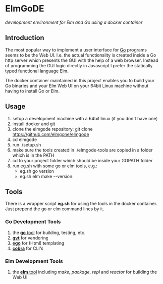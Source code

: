 # ElmGoDE

*development environment for Elm and Go using a docker container*

## Introduction

The most popular way to implement a user interface for [Go](http://golang.org) programs seems to be the Web UI. I.e. the actual functionality is created inside a Go http server which presents the GUI with the help of a web browser.
Instead of programming the GUI logic directly in Javascript I prefer the statically typed functional language [Elm](http://elm-lang.org).

The docker container maintained in this project enables you to build your Go binaries and your Elm Web UI on your 64bit Linux machine without having to install Go or Elm.

## Usage

1. setup a development machine with a 64bit linux (if you don't have one)
2. install docker and git
3. clone the elmgode repository: git clone https://github.com/elmgone/elmgode
4. cd elmgode
5. run ./setup.sh
6. make sure the tools created in ./elmgode-tools are copied in a folder which is in the PATH
7. cd to your project folder which should be inside your GOPATH folder
8. run eg.sh with some go or elm tools, e.g.:
   * eg.sh go version
   * eg.sh elm make --version

## Tools

There is a wrapper script **eg.sh** for using the tools in the docker container. Just prepend the go or elm command lines by it.

### Go Development Tools

1. the [**go** tool](https://golang.org/doc/articles/go_command.html) for building, testing, etc.
2. [**gvt**](https://github.com/FiloSottile/gvt) for vendoring
3. [**ego**](https://github.com/benbjohnson/ego) for (Html) templating
4. [**cobra**](https://github.com/spf13/cobra) for CLI's

### Elm Development Tools

1. the [**elm** tool](http://elm-lang.org/get-started) including *make*, *package*, *repl* and *reactor* for building the Web UI

